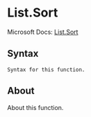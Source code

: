 # List.Sort

Microsoft Docs: [List.Sort](https://docs.microsoft.com/en-us/powerquery-m/list-sort)

## Syntax

```
Syntax for this function.
```

## About

About this function.

